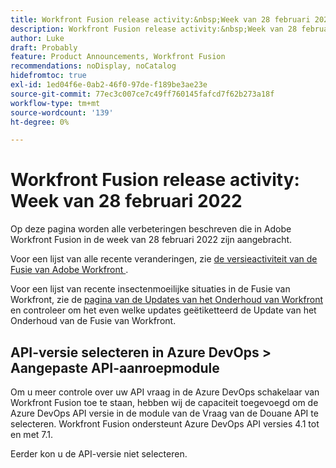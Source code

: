 ```yaml
---
title: Workfront Fusion release activity:&nbsp;Week van 28 februari 2022
description: Workfront Fusion release activity:&nbsp;Week van 28 februari 2022
author: Luke
draft: Probably
feature: Product Announcements, Workfront Fusion
recommendations: noDisplay, noCatalog
hidefromtoc: true
exl-id: 1ed04f6e-0ab2-46f0-97de-f189be3ae23e
source-git-commit: 77ec3c007ce7c49ff760145fafcd7f62b273a18f
workflow-type: tm+mt
source-wordcount: '139'
ht-degree: 0%

---
```


# Workfront Fusion release activity: Week van 28 februari 2022

Op deze pagina worden alle verbeteringen beschreven die in Adobe Workfront Fusion in de week van 28 februari 2022 zijn aangebracht.

Voor een lijst van alle recente veranderingen, zie [ de versieactiviteit van de Fusie van Adobe Workfront ](/help/workfront-fusion/fusion-product-releases/fusion-release-activity.md).

Voor een lijst van recente insectenmoeilijke situaties in de Fusie van Workfront, zie de [ pagina van de Updates van het Onderhoud van Workfront ](https://experienceleague.adobe.com/docs/workfront-known-issues/releases/current-updates.html?lang=nl-NL) en controleer om het even welke updates geëtiketteerd de Update van het Onderhoud van de Fusie van Workfront.

## API-versie selecteren in Azure DevOps > Aangepaste API-aanroepmodule

Om u meer controle over uw API vraag in de Azure DevOps schakelaar van Workfront Fusion toe te staan, hebben wij de capaciteit toegevoegd om de Azure DevOps API versie in de module van de Vraag van de Douane API te selecteren. Workfront Fusion ondersteunt Azure DevOps API versies 4.1 tot en met 7.1.

Eerder kon u de API-versie niet selecteren.
